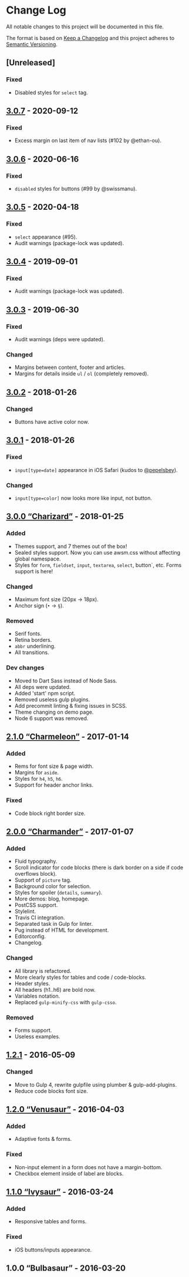 # Change Log
All notable changes to this project will be documented in this file.

The format is based on [Keep a Changelog](http://keepachangelog.com/) 
and this project adheres to [Semantic Versioning](http://semver.org/).

## [Unreleased]
### Fixed
- Disabled styles for `select` tag.


## [3.0.7] - 2020-09-12
### Fixed
- Excess margin on last item of nav lists (#102 by @ethan-ou).


## [3.0.6] - 2020-06-16
### Fixed
- `disabled` styles for buttons (#99 by @swissmanu).


## [3.0.5] - 2020-04-18
### Fixed
- `select` appearance (#95).
- Audit warnings (package-lock was updated).


## [3.0.4] - 2019-09-01
### Fixed
- Audit warnings (package-lock was updated).


## [3.0.3] - 2019-06-30
### Fixed
- Audit warnings (deps were updated).

### Changed
- Margins between content, footer and articles. 
- Margins for details inside `ul` / `ol` (completely removed). 


## [3.0.2] - 2018-01-26
### Changed
- Buttons have active color now. 


## [3.0.1] - 2018-01-26
### Fixed
- `input[type=date]` appearance in iOS Safari (kudos to [@pepelsbey](https://github.com/pepelsbey)).

### Changed
- `input[type=color]` now looks more like input, not button. 


## [3.0.0 “Charizard”] - 2018-01-25
### Added
- Themes support, and 7 themes out of the box!
- Sealed styles support. Now you can use awsm.css without affecting global namespace.
- Styles for `form`, `fieldset`, `input`, `textarea`, `select`, button`, etc.
  Forms support is here!

### Changed
- Maximum font size (20px → 18px).
- Anchor sign (`•` → `§`).

### Removed
- Serif fonts.
- Retina borders.
- `abbr` underlining.
- All transitions.

### Dev changes
- Moved to Dart Sass instead of Node Sass.
- All deps were updated.
- Added 'start' npm script. 
- Removed useless gulp plugins.
- Add precommit linting & fixing issues in SCSS.
- Theme changing on demo page.
- Node 6 support was removed.


## [2.1.0 “Charmeleon”] - 2017-01-14
### Added
- Rems for font size & page width.
- Margins for `aside`.
- Styles for `h4`, `h5`, `h6`.
- Support for header anchor links.

### Fixed
- Code block right border size.


## [2.0.0 “Charmander”] - 2017-01-07
### Added
- Fluid typography.
- Scroll indicator for code blocks (there is dark border on a side if code overflows block).
- Support of `picture` tag.
- Background color for selection.
- Styles for spoiler (`details`, `summary`).
- More demos: blog, homepage.
- PostCSS support.
- Stylelint.
- Travis CI integration. 
- Separated task in Gulp for linter.
- Pug instead of HTML for development.
- Editorconfig.
- Changelog.

### Changed
- All library is refactored.
- More clearly styles for tables and code / code-blocks.
- Header styles.
- All headers (h1..h6) are bold now.
- Variables notation.
- Replaced `gulp-minify-css` with `gulp-csso`.

### Removed
- Forms support.
- Useless examples. 


## [1.2.1] - 2016-05-09
### Changed
- Move to Gulp 4, rewrite gulpfile using plumber & gulp-add-plugins.
- Reduce code blocks font size.


## [1.2.0 “Venusaur”] - 2016-04-03
### Added
- Adaptive fonts & forms.

### Fixed
- Non-input element in a form does not have a margin-bottom.
- Checkbox element inside of label are blocks.


## [1.1.0 “Ivysaur”] - 2016-03-24
### Added
- Responsive tables and forms.

### Fixed
- iOS buttons/inputs appearance.


## 1.0.0 “Bulbasaur” - 2016-03-20


[3.0.7]: https://github.com/igoradamenko/awsm.css/compare/v3.0.6...v3.0.7
[3.0.6]: https://github.com/igoradamenko/awsm.css/compare/v3.0.5...v3.0.6
[3.0.5]: https://github.com/igoradamenko/awsm.css/compare/v3.0.4...v3.0.5
[3.0.4]: https://github.com/igoradamenko/awsm.css/compare/v3.0.3...v3.0.4
[3.0.3]: https://github.com/igoradamenko/awsm.css/compare/v3.0.2...v3.0.3
[3.0.2]: https://github.com/igoradamenko/awsm.css/compare/v3.0.1...v3.0.2
[3.0.1]: https://github.com/igoradamenko/awsm.css/compare/v3.0.0...v3.0.1
[3.0.0 “Charizard”]: https://github.com/igoradamenko/awsm.css/compare/v2.1.0...v3.0.0
[2.1.0 “Charmeleon”]: https://github.com/igoradamenko/awsm.css/compare/v2.0.0...v2.1.0
[2.0.0 “Charmander”]: https://github.com/igoradamenko/awsm.css/compare/v1.2.1...v2.0.0
[1.2.1]: https://github.com/igoradamenko/awsm.css/compare/v1.2.0...v1.2.1
[1.2.0 “Venusaur”]: https://github.com/igoradamenko/awsm.css/compare/v1.1.0...v1.2.0
[1.1.0 “Ivysaur”]: https://github.com/igoradamenko/awsm.css/compare/v1.0.0...v1.1.0
